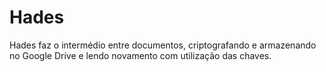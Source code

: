 # Hades

Hades faz o intermédio entre documentos, criptografando e armazenando no Google Drive e lendo novamento com utilização das chaves.
